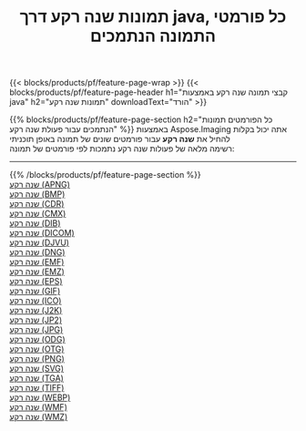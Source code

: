 ﻿---
title: תמונות שנה רקע דרך java, כל פורמטי התמונה הנתמכים 
weight: 3920
url: /he/java/change-background 
lang: he
langdirlevel: 2
locales: zh-hans,ja,it,ru,de,es,fr,nl,id,lt,pl,pt,vi,tr,ko,zh-hant,ar,hi,th,sv,cs,uk,he
description: באמצעות Aspose.Imaging תוכל בקלות שנה רקע תמונות באמצעות java
---

{{< blocks/products/pf/feature-page-wrap >}}
{{< blocks/products/pf/feature-page-header h1="קבצי תמונה שנה רקע באמצעות java" h2="תמונות שנה רקע" downloadText="הורד" >}}


{{% blocks/products/pf/feature-page-section  h2="כל הפורמטים  תמונות הנתמכים עבור פעולת שנה רקע" %}}
באמצעות Aspose.Imaging אתה יכול בקלות להחיל את **שנה רקע** עבור פורמטים שונים של תמונה באופן תוכניתי
<br/>
רשימה מלאה של פעולות שנה רקע נתמכות לפי פורמטים של תמונה:
<hr/>
{{% /blocks/products/pf/feature-page-section %}}
<div class="container-fluid productfamilypage bg-gray">
    <div class="convertypes bg-gray agp-content section">
        <div class="container">
		<div class="row other-converters">
		    <div class='col-md-2 other-converter remove-lp remove-rp'><a href="/imaging/he/java/change-background/apng" >שנה רקע (APNG)</a></div><div class='col-md-2 other-converter remove-lp remove-rp'><a href="/imaging/he/java/change-background/bmp" >שנה רקע (BMP)</a></div><div class='col-md-2 other-converter remove-lp remove-rp'><a href="/imaging/he/java/change-background/cdr" >שנה רקע (CDR)</a></div><div class='col-md-2 other-converter remove-lp remove-rp'><a href="/imaging/he/java/change-background/cmx" >שנה רקע (CMX)</a></div><div class='col-md-2 other-converter remove-lp remove-rp'><a href="/imaging/he/java/change-background/dib" >שנה רקע (DIB)</a></div><div class='col-md-2 other-converter remove-lp remove-rp'><a href="/imaging/he/java/change-background/dicom" >שנה רקע (DICOM)</a></div><div class='col-md-2 other-converter remove-lp remove-rp'><a href="/imaging/he/java/change-background/djvu" >שנה רקע (DJVU)</a></div><div class='col-md-2 other-converter remove-lp remove-rp'><a href="/imaging/he/java/change-background/dng" >שנה רקע (DNG)</a></div><div class='col-md-2 other-converter remove-lp remove-rp'><a href="/imaging/he/java/change-background/emf" >שנה רקע (EMF)</a></div><div class='col-md-2 other-converter remove-lp remove-rp'><a href="/imaging/he/java/change-background/emz" >שנה רקע (EMZ)</a></div><div class='col-md-2 other-converter remove-lp remove-rp'><a href="/imaging/he/java/change-background/eps" >שנה רקע (EPS)</a></div><div class='col-md-2 other-converter remove-lp remove-rp'><a href="/imaging/he/java/change-background/gif" >שנה רקע (GIF)</a></div><div class='col-md-2 other-converter remove-lp remove-rp'><a href="/imaging/he/java/change-background/ico" >שנה רקע (ICO)</a></div><div class='col-md-2 other-converter remove-lp remove-rp'><a href="/imaging/he/java/change-background/j2k" >שנה רקע (J2K)</a></div><div class='col-md-2 other-converter remove-lp remove-rp'><a href="/imaging/he/java/change-background/jp2" >שנה רקע (JP2)</a></div><div class='col-md-2 other-converter remove-lp remove-rp'><a href="/imaging/he/java/change-background/jpg" >שנה רקע (JPG)</a></div><div class='col-md-2 other-converter remove-lp remove-rp'><a href="/imaging/he/java/change-background/odg" >שנה רקע (ODG)</a></div><div class='col-md-2 other-converter remove-lp remove-rp'><a href="/imaging/he/java/change-background/otg" >שנה רקע (OTG)</a></div><div class='col-md-2 other-converter remove-lp remove-rp'><a href="/imaging/he/java/change-background/png" >שנה רקע (PNG)</a></div><div class='col-md-2 other-converter remove-lp remove-rp'><a href="/imaging/he/java/change-background/svg" >שנה רקע (SVG)</a></div><div class='col-md-2 other-converter remove-lp remove-rp'><a href="/imaging/he/java/change-background/tga" >שנה רקע (TGA)</a></div><div class='col-md-2 other-converter remove-lp remove-rp'><a href="/imaging/he/java/change-background/tiff" >שנה רקע (TIFF)</a></div><div class='col-md-2 other-converter remove-lp remove-rp'><a href="/imaging/he/java/change-background/webp" >שנה רקע (WEBP)</a></div><div class='col-md-2 other-converter remove-lp remove-rp'><a href="/imaging/he/java/change-background/wmf" >שנה רקע (WMF)</a></div><div class='col-md-2 other-converter remove-lp remove-rp'><a href="/imaging/he/java/change-background/wmz" >שנה רקע (WMZ)</a></div>
                </div>
        </div>
    </div>
</div>
<br/>
